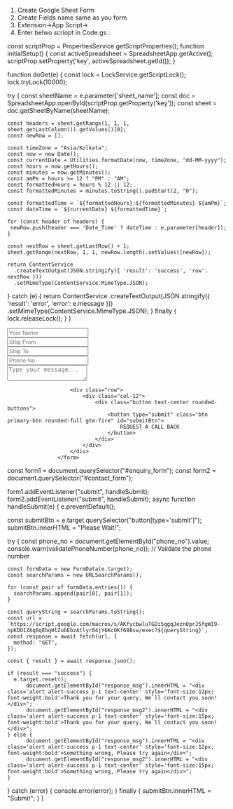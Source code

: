   1. Create Google Sheet Form
2. Create Fields name same as you form
3. Extension->App Script->
4. Enter belwo scriopt in Code.gs : 

const scriptProp = PropertiesService.getScriptProperties();
function initialSetup() {
  const activeSpreadsheet = SpreadsheetApp.getActive();
  scriptProp.setProperty('key', activeSpreadsheet.getId());
}

function doGet(e) {
  const lock = LockService.getScriptLock();
  lock.tryLock(10000);

  try {
    const sheetName = e.parameter['sheet_name'];
    const doc = SpreadsheetApp.openById(scriptProp.getProperty('key'));
    const sheet = doc.getSheetByName(sheetName);

    const headers = sheet.getRange(1, 1, 1, sheet.getLastColumn()).getValues()[0];
    const newRow = [];
    
    const timeZone = "Asia/Kolkata";
    const now = new Date();
    const currentDate = Utilities.formatDate(now, timeZone, "dd-MM-yyyy");
    const hours = now.getHours();
    const minutes = now.getMinutes();
    const amPm = hours >= 12 ? "PM" : "AM";
    const formattedHours = hours % 12 || 12;
    const formattedMinutes = minutes.toString().padStart(2, "0");

    const formattedTime = `${formattedHours}:${formattedMinutes} ${amPm}`;
    const dateTime = `${currentDate} ${formattedTime}`;
    
	for (const header of headers) {
 	 newRow.push(header === 'Date_Time' ? dateTime : e.parameter[header]);
	}

    const nextRow = sheet.getLastRow() + 1;
    sheet.getRange(nextRow, 1, 1, newRow.length).setValues([newRow]);

    return ContentService
      .createTextOutput(JSON.stringify({ 'result': 'success', 'row': nextRow }))
      .setMimeType(ContentService.MimeType.JSON);
  } catch (e) {
    return ContentService
      .createTextOutput(JSON.stringify({ 'result': 'error', 'error': e.message }))
      .setMimeType(ContentService.MimeType.JSON);
  } finally {
    lock.releaseLock();
  }
}

   <form  method="post" id="enquiry_form" class="contact-form contact-form2">
                        <input type="hidden" name="sheet_name" value="Enquiry Form">
                        <div class="row">
                            <div class="col-12 form-group">
                                <input type="text" name="Name" class="form-control"  placeholder="Your Name" required/>
                            </div>
                            <div class="col-12 form-group">
                                <input type="text" name="Ship_From" class="form-control"  placeholder="Ship From" required/>
                            </div>
                            <div class="col-12 form-group">
                                <input type="text" name="Ship_To" class="form-control"  placeholder="Ship To" required/>
                            </div>
                            <div class="col-12 form-group">
                                <input type="number" name="Phone" class="form-control" placeholder="Phone No." required/>
                            </div>
                            <div class="col-12 form-group">
                                <textarea class="form-control" name="Message" placeholder="Type your message..." /></textarea>
                            </div>
                        </div>
                  
                        <div class="row">
                            <div class="col-12">
                                <div class="button text-center rounded-buttons">
                                    <button type="submit" class="btn primary-btn rounded-full gtm-fire" id="submitBtn">
                                        REQUEST A CALL BACK
                                    </button>
                                </div>
                            </div>
                        </div>
                    </form>
const form1 = document.querySelector("#enquiry_form");
const form2 = document.querySelector("#contact_form");

form1.addEventListener("submit", handleSubmit);
form2.addEventListener("submit", handleSubmit);
async function handleSubmit(e) {
  e.preventDefault();

  const submitBtn = e.target.querySelector("button[type='submit']");
  submitBtn.innerHTML = "Please Wait!";

  try {
    const phone_no = document.getElementById("phone_no").value;
    console.warn(validatePhoneNumber(phone_no)); // Validate the phone number

    const formData = new FormData(e.target);
    const searchParams = new URLSearchParams();

    for (const pair of formData.entries()) {
      searchParams.append(pair[0], pair[1]);
    }

    const queryString = searchParams.toString();
    const url = `https://script.google.com/macros/s/AKfycbwluTGOi5qgqJeznOprJ5fgWI9-npKDD1ZAq6qEbqHlZubEbzAtlyr04jY6KcOKf68Bsw/exec?${queryString}`;
    const response = await fetch(url, {
      method: "GET",
    });

    const { result } = await response.json();

    if (result === "success") {
      e.target.reset();
          document.getElementById("response_msg").innerHTML = "<div class='alert alert-success p-1 text-center' style='font-size:12px; font-weight:bold'>Thank you for your query, We`ll contact you soon!</div>";
          document.getElementById("response_msg2").innerHTML = "<div class='alert alert-success p-1 text-center' style='font-size:15px; font-weight:bold'>Thank you for your query, We`ll contact you soon!</div>";
    } else {
          document.getElementById("response_msg").innerHTML = "<div class='alert alert-success p-1 text-center' style='font-size:12px; font-weight:bold'>Something wrong, Please try again</div>";
          document.getElementById("response_msg2").innerHTML = "<div class='alert alert-success p-1 text-center' style='font-size:15px; font-weight:bold'>Something wrong, Please try again</div>";
    }
  } catch (error) {
    console.error(error);
  } finally {
    submitBtn.innerHTML = "Submit";
  }
}